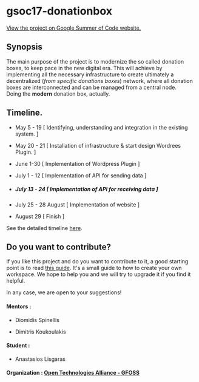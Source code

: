 # gsoc17-donationbox

[View the project on Google Summer of Code website.](https://summerofcode.withgoogle.com/projects/#5171214440988672)

## Synopsis
The main purpose of the project is to modernize the so called donation boxes, to keep pace in the new digital era.
This will achieve by implementing all the necessary infrastructure to create ultimately a decentralized (_from specific donations boxes_) network, where all donation boxes are interconnected and can be managed from a central node. <br>
Doing the **modern** donation box, actually.

## Timeline.

* May 5 - 19 [ Identifying, understanding and integration in the existing system. ]

* May 20 - 21 [ Installation of infrastructure & start design Wordrees Plugin. ]

* June 1-30 [ Implementation of Wordpress Plugin ]

* July 1 - 12 [ Implementation of API for sending data ]

* ##### July 13 - 24 [ Implementation of API for receiving data ]

* July 25 - 28 August [ Implementation of website ]

* August 29 [ Finish ] 

See the detailed timeline [here](https://github.com/eellak/gsoc17-donationbox/blob/master/timeline.md).

## Do you want to contribute?
If you like this project and do you want to contribute to it, a good starting point is to read [this guide](https://github.com/eellak/gsoc17-donationbox/blob/master/Documentation/Set%20up%20a%20developer%20workspace%20environment%20for%20the%20development%20of%20the%20WordPress.pdf).
It's a small guide to how to create your own workspace.
We hope to help you and we will try to upgrade it if you find it helpful.

In any case, we are open to your suggestions!


#### **Mentors :**

 * Diomidis Spinellis

 * Dimitris Koukoulakis

#### **Student :**
* Anastasios Lisgaras

#### **Organization :** [Open Technologies Alliance - GFOSS](https://summerofcode.withgoogle.com/organizations/4825634544025600/)







